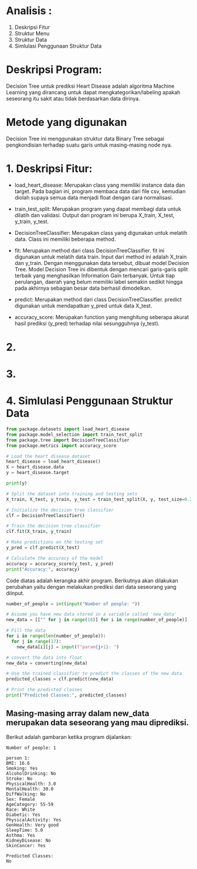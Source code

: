 # Analisis :
1. Deskripsi Fitur
2. Struktur Menu
3. Struktur Data
4. Simlulasi Penggunaan Struktur Data

# Deskripsi Program:
Decision Tree untuk prediksi Heart Disease adalah algoritma Machine Learning yang dirancang untuk dapat mengkategorikan/labeling apakah seseorang itu sakit atau tidak berdasarkan data dirinya. 

# Metode yang digunakan
Decision Tree ini menggunakan struktur data Binary Tree sebagai pengkondisian terhadap suatu garis untuk masing-masing node nya. 

# 1. Deskripsi Fitur:
- load_heart_disease:
Merupakan class yang memiliki instance data dan target. Pada bagian ini, program membaca data dari file csv, kemudian diolah supaya semua data menjadi float dengan cara normalisasi.

- train_test_split:
Merupakan program yang dapat membagi data untuk dilatih dan validasi. Output dari program ini berupa X_train, X_test, y_train, y_test.

- DecisionTreeClassifier:
Merupakan class yang digunakan untuk melatih data. Class ini memiliki beberapa method.

- fit:
Merupakan method dari class DecisionTreeClassifier. fit ini digunakan untuk melatih data train. Input dari method ini adalah X_train dan y_train. Dengan menggunakan data tersebut, dibuat model Decision Tree. Model Decision Tree ini dibentuk dengan mencari garis-garis split terbaik yang menghasilkan Information Gain terbanyak. Untuk tiap perulangan, daerah yang belum memiliki label semakin sedikit hingga pada akhirnya sebagian besar data berhasil dimodelkan.

- predict:
Merupakan method dari class DecisionTreeClassifier. predict digunakan untuk mendapatkan y_pred untuk data X_test.

- accuracy_score:
Merupakan function yang menghitung seberapa akurat hasil prediksi (y_pred) terhadap nilai sesungguhnya (y_test).

# 2. 

# 3. 

# 4. Simlulasi Penggunaan Struktur Data
```python
from package.datasets import load_heart_disease
from package.model_selection import train_test_split
from package.tree import DecisionTreeClassifier
from package.metrics import accuracy_score

# Load the heart disease dataset
heart_disease = load_heart_disease()
X = heart_disease.data
y = heart_disease.target

print(y)

# Split the dataset into training and testing sets
X_train, X_test, y_train, y_test = train_test_split(X, y, test_size=0.2)

# Initialize the decision tree classifier
clf = DecisionTreeClassifier()

# Train the decision tree classifier
clf.fit(X_train, y_train)

# Make predictions on the testing set
y_pred = clf.predict(X_test)

# Calculate the accuracy of the model
accuracy = accuracy_score(y_test, y_pred)
print("Accuracy:", accuracy)
```
Code diatas adalah kerangka akhir program. Berikutnya akan dilakukan perubahan yaitu dengan melakukan prediksi dari data seseorang yang diinput.

```python
number_of_people = int(input("Number of people: "))

# Assume you have new data stored in a variable called 'new_data'
new_data = [["" for j in range(18)] for i in range(number_of_people)]

# Fill the data
for i in range(len(number_of_people)):
  for j in range(17):
    new_data[i][j] = input(f"param{j+1}: ")

# convert the data into float
new_data = converting(new_data)

# Use the trained classifier to predict the classes of the new data
predicted_classes = clf.predict(new_data)

# Print the predicted classes
print("Predicted Classes:", predicted_classes)

```

Masing-masing array dalam new_data merupakan data seseorang yang mau diprediksi. 
---
Berikut adalah gambaran ketika program dijalankan:
```
Number of people: 1

person 1:
BMI: 16.6
Smoking: Yes
AlcoholDrinking: No
Stroke: No
PhysicalHealth: 3.0
MentalHealth: 30.0
DiffWalking: No
Sex: Female
AgeCategory: 55-59
Race: White
Diabetic: Yes
PhysicalActivity: Yes 
GenHealth: Very good
SleepTime: 5.0
Asthma: Yes
KidneyDisease: No
SkinCancer: Yes

Predicted Classes:
No
```